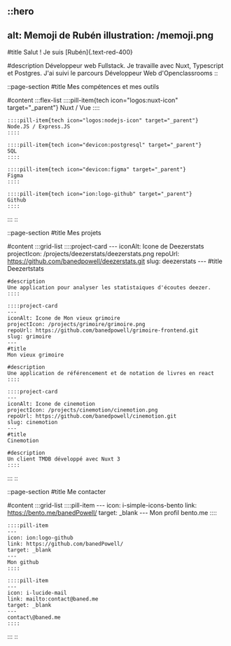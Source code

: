 ::hero
---
alt: Memoji de Rubén
illustration: /memoji.png
---
#title
Salut ! Je suis [Rubén]{.text-red-400}

#description
Développeur web Fullstack. Je travaille avec Nuxt, Typescript et Postgres. J'ai suivi le parcours Développeur Web d'Openclassrooms
::

::page-section
#title
Mes compétences et mes outils

#content
  :::flex-list
    ::::pill-item{tech icon="logos:nuxt-icon" target="_parent"}
    Nuxt / Vue
    ::::
  
    ::::pill-item{tech icon="logos:nodejs-icon" target="_parent"}
    Node.JS / Express.JS
    ::::
  
    ::::pill-item{tech icon="devicon:postgresql" target="_parent"}
    SQL
    ::::
  
    ::::pill-item{tech icon="devicon:figma" target="_parent"}
    Figma
    ::::
  
    ::::pill-item{tech icon="ion:logo-github" target="_parent"}
    Github
    ::::
  :::
::

::page-section
#title
Mes projets

#content
  :::grid-list
    ::::project-card
    ---
    iconAlt: Icone de Deezerstats
    projectIcon: /projects/deezerstats/deezerstats.png
    repoUrl: https://github.com/banedpowell/deezerstats.git
    slug: deezerstats
    ---
    #title
    Deezertstats
    
    #description
    Une application pour analyser les statistaiques d'écoutes deezer.
    ::::
  
    ::::project-card
    ---
    iconAlt: Icone de Mon vieux grimoire
    projectIcon: /projects/grimoire/grimoire.png
    repoUrl: https://github.com/banedpowell/grimoire-frontend.git
    slug: grimoire
    ---
    #title
    Mon vieux grimoire
    
    #description
    Une application de référencement et de notation de livres en react
    ::::
  
    ::::project-card
    ---
    iconAlt: Icone de cinemotion
    projectIcon: /projects/cinemotion/cinemotion.png
    repoUrl: https://github.com/banedpowell/cinemotion.git
    slug: cinemotion
    ---
    #title
    Cinemotion
    
    #description
    Un client TMDB développé avec Nuxt 3
    ::::
  :::
::

::page-section
#title
Me contacter

#content
  :::grid-list
    ::::pill-item
    ---
    icon: i-simple-icons-bento
    link: https://bento.me/banedPowell/
    target: _blank
    ---
    Mon profil bento.me
    ::::
  
    ::::pill-item
    ---
    icon: ion:logo-github
    link: https://github.com/banedPowell/
    target: _blank
    ---
    Mon github
    ::::
  
    ::::pill-item
    ---
    icon: i-lucide-mail
    link: mailto:contact@baned.me
    target: _blank
    ---
    contact\@baned.me
    ::::
  :::
::
